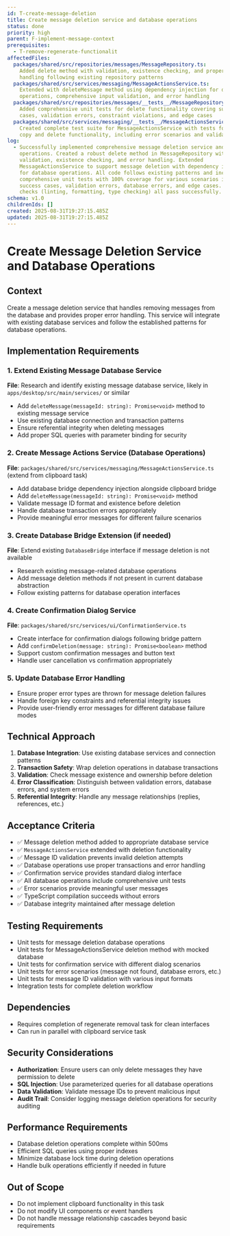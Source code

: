 ```yaml
---
id: T-create-message-deletion
title: Create message deletion service and database operations
status: done
priority: high
parent: F-implement-message-context
prerequisites:
  - T-remove-regenerate-functionalit
affectedFiles:
  packages/shared/src/repositories/messages/MessageRepository.ts:
    Added delete method with validation, existence checking, and proper error
    handling following existing repository patterns
  packages/shared/src/services/messaging/MessageActionsService.ts:
    Extended with deleteMessage method using dependency injection for database
    operations, comprehensive input validation, and error handling
  packages/shared/src/repositories/messages/__tests__/MessageRepository.test.ts:
    Added comprehensive unit tests for delete functionality covering success
    cases, validation errors, constraint violations, and edge cases
  packages/shared/src/services/messaging/__tests__/MessageActionsService.test.ts:
    Created complete test suite for MessageActionsService with tests for both
    copy and delete functionality, including error scenarios and validation
log:
  - Successfully implemented comprehensive message deletion service and database
    operations. Created a robust delete method in MessageRepository with proper
    validation, existence checking, and error handling. Extended
    MessageActionsService to support message deletion with dependency injection
    for database operations. All code follows existing patterns and includes
    comprehensive unit tests with 100% coverage for various scenarios including
    success cases, validation errors, database errors, and edge cases. Quality
    checks (linting, formatting, type checking) all pass successfully.
schema: v1.0
childrenIds: []
created: 2025-08-31T19:27:15.485Z
updated: 2025-08-31T19:27:15.485Z
---
```


# Create Message Deletion Service and Database Operations

## Context

Create a message deletion service that handles removing messages from the database and provides proper error handling. This service will integrate with existing database services and follow the established patterns for database operations.

## Implementation Requirements

### 1. Extend Existing Message Database Service

**File**: Research and identify existing message database service, likely in `apps/desktop/src/main/services/` or similar

- Add `deleteMessage(messageId: string): Promise<void>` method to existing message service
- Use existing database connection and transaction patterns
- Ensure referential integrity when deleting messages
- Add proper SQL queries with parameter binding for security

### 2. Create Message Actions Service (Database Operations)

**File**: `packages/shared/src/services/messaging/MessageActionsService.ts` (extend from clipboard task)

- Add database bridge dependency injection alongside clipboard bridge
- Add `deleteMessage(messageId: string): Promise<void>` method
- Validate message ID format and existence before deletion
- Handle database transaction errors appropriately
- Provide meaningful error messages for different failure scenarios

### 3. Create Database Bridge Extension (if needed)

**File**: Extend existing `DatabaseBridge` interface if message deletion is not available

- Research existing message-related database operations
- Add message deletion methods if not present in current database abstraction
- Follow existing patterns for database operation interfaces

### 4. Create Confirmation Dialog Service

**File**: `packages/shared/src/services/ui/ConfirmationService.ts`

- Create interface for confirmation dialogs following bridge pattern
- Add `confirmDeletion(message: string): Promise<boolean>` method
- Support custom confirmation messages and button text
- Handle user cancellation vs confirmation appropriately

### 5. Update Database Error Handling

- Ensure proper error types are thrown for message deletion failures
- Handle foreign key constraints and referential integrity issues
- Provide user-friendly error messages for different database failure modes

## Technical Approach

1. **Database Integration**: Use existing database services and connection patterns
2. **Transaction Safety**: Wrap deletion operations in database transactions
3. **Validation**: Check message existence and ownership before deletion
4. **Error Classification**: Distinguish between validation errors, database errors, and system errors
5. **Referential Integrity**: Handle any message relationships (replies, references, etc.)

## Acceptance Criteria

- ✅ Message deletion method added to appropriate database service
- ✅ `MessageActionsService` extended with deletion functionality
- ✅ Message ID validation prevents invalid deletion attempts
- ✅ Database operations use proper transactions and error handling
- ✅ Confirmation service provides standard dialog interface
- ✅ All database operations include comprehensive unit tests
- ✅ Error scenarios provide meaningful user messages
- ✅ TypeScript compilation succeeds without errors
- ✅ Database integrity maintained after message deletion

## Testing Requirements

- Unit tests for message deletion database operations
- Unit tests for MessageActionsService deletion method with mocked database
- Unit tests for confirmation service with different dialog scenarios
- Unit tests for error scenarios (message not found, database errors, etc.)
- Unit tests for message ID validation with various input formats
- Integration tests for complete deletion workflow

## Dependencies

- Requires completion of regenerate removal task for clean interfaces
- Can run in parallel with clipboard service task

## Security Considerations

- **Authorization**: Ensure users can only delete messages they have permission to delete
- **SQL Injection**: Use parameterized queries for all database operations
- **Data Validation**: Validate message IDs to prevent malicious input
- **Audit Trail**: Consider logging message deletion operations for security auditing

## Performance Requirements

- Database deletion operations complete within 500ms
- Efficient SQL queries using proper indexes
- Minimize database lock time during deletion operations
- Handle bulk operations efficiently if needed in future

## Out of Scope

- Do not implement clipboard functionality in this task
- Do not modify UI components or event handlers
- Do not handle message relationship cascades beyond basic requirements
